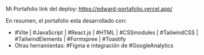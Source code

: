 Mi Portafolio
link del deploy: https://edward-portafolio.vercel.app/

En resumen, el portafolio esta desarrollado con:
- #Vite | #JavaScript | #React.js | #HTML | #CSSmodules | #TailwindCSS | #TailwindElements | #Formspree | #Toastify
- Otras herramientas: #Figma e integración de #GoogleAnalytics
